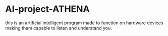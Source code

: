 # AI-project-ATHENA
this is an artificial intelligent program made to function on hardware devices making them capable to listen and understand you.   
